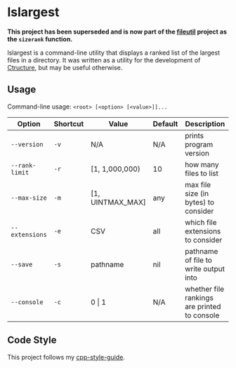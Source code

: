 # lslargest

**This project has been superseded and is now part of the [fileutil](https://github.com/nluka/fileutil) project as the `sizerank` function.**

lslargest is a command-line utility that displays a ranked list of the largest files in a directory. It was written as a utility for the development of [Ctructure](https://github.com/nluka/Ctructure), but may be useful otherwise.

## Usage

Command-line usage: `<root> [<option> [<value>]]...`

| Option         | Shortcut | Value                   | Default | Description |
| ---------------| -------- | ----------------------- | ------- | ----------- |
| `--version`    | `-v`     | N/A                     | N/A     | prints program version |
| `--rank-limit` | `-r`     | [1, 1,000,000)          | 10      | how many files to list |
| `--max-size`   | `-m`     | [1, UINTMAX_MAX]        | any     | max file size (in bytes) to consider |
| `--extensions` | `-e`     | CSV                     | all     | which file extensions to consider |
| `--save`       | `-s`     | pathname                | nil     | pathname of file to write output into |
| `--console`    | `-c`     | 0 \| 1                  | N/A     | whether file rankings are printed to console |

## Code Style

This project follows my [cpp-style-guide](https://github.com/nluka/cpp-style-guide).
